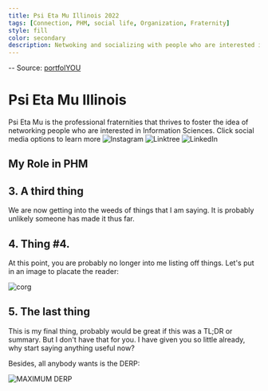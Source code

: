 ```yaml
---
title: Psi Eta Mu Illinois 2022
tags: [Connection, PHM, social life, Organization, Fraternity]
style: fill
color: secondary
description: Netwoking and socializing with people who are interested in Information Sciences.
---
```


-- Source: [portfolYOU](https://github.com/YoussefRaafatNasry/portfolYOU)

# Psi Eta Mu Illinois 
Psi Eta Mu is the professional fraternities that thrives to foster the idea of networking people who are interested in Information Sciences. 
Click social media options to learn more
![Instagram](https://www.instagram.com/phmillinois/?hl=en)
![Linktree](https://linktr.ee/phmillinois)
![LinkedIn](https://www.linkedin.com/company/psi-eta-mu?trk=public_profile_topcard-current-company)

## My Role in PHM


## 3. A third thing

We are now getting into the weeds of things that I am saying.  It is probably unlikely someone has made it thus far.

## 4. Thing #4.

At this point, you are probably no longer into me listing off things.  Let's put in an image to placate the reader:

![corg](https://media.istockphoto.com/photos/welsh-corgi-picture-id962032196?k=20&m=962032196&s=170667a&w=0&h=NhIyQdJgVw0cw_EeLtP3LcLExLuiAWPwzL6_WsRKUfQ=)

## 5. The last thing

This is my final thing, probably would be great if this was a TL;DR or summary.  But I don't have that for you.  I have given you so little already, why start saying anything useful now?

Besides, all anybody wants is the DERP:

![MAXIMUM DERP](http://3.bp.blogspot.com/-AXnXOPZgqMk/Un-xCBAa4gI/AAAAAAAAsWA/z_lZsvDoCRk/s1600/derpstages.jpg) 
